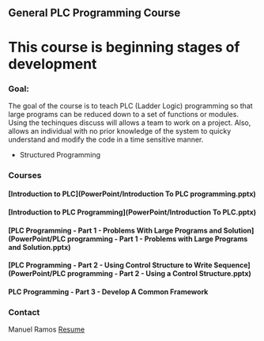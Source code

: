<script async src="https://www.googletagmanager.com/gtag/js?id=G-ZDD520H57J"></script>
<script>
  window.dataLayer = window.dataLayer || [];
  function gtag(){dataLayer.push(arguments);}
  gtag('js', new Date());

  gtag('config', 'G-ZDD520H57J');
</script>




## General PLC Programming Course

# **This course is beginning stages of development**

### Goal: 

The goal of the course is to teach PLC (Ladder Logic) programming so that large programs can 
be reduced down to a set of functions or modules. Using the techinques discuss will allows a team to work on 
a project. Also, allows an individual with no prior knowledge of the system to quicky understand and modify the
code in a time sensitive manner.

- Structured Programming


### Courses 

#### [Introduction to PLC](PowerPoint/Introduction To PLC programming.pptx)
#### [Introduction to PLC Programming](PowerPoint/Introduction To PLC.pptx)
#### [PLC Programming - Part 1 -  Problems With Large Programs and Solution](PowerPoint/PLC programming - Part 1 - Problems with Large Programs and Solution.pptx)
#### [PLC Programming - Part 2 - Using Control Structure to Write Sequence](PowerPoint/PLC programming - Part 2 - Using a Control Structure.pptx)
#### PLC Programming - Part 3 - Develop A Common Framework 

### Contact
Manuel Ramos
[Resume](https://ramo1266.github.io/Resume/)



